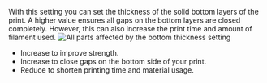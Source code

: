 With this setting you can set the thickness of the solid bottom layers of the print. A higher value ensures all gaps on the bottom layers are closed completely. However, this can also increase the print time and amount of filament used.
![All parts affected by the bottom thickness setting](bottom_thickness.png)
* Increase to improve strength.
* Increase to close gaps on the bottom side of your print.
* Reduce to shorten printing time and material usage.